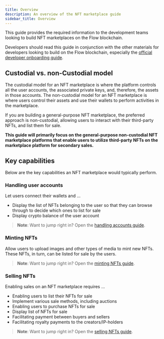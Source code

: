 ```yaml
---
title: Overview
description: An overview of the NFT marketplace guide
sidebar_title: Overview
---
```


This guide provides the required information to the development teams looking to build NFT marketplaces on the Flow blockchain.

Developers should read this guide in conjunction with the other materials for developers looking to build on the Flow blockchain, especially the [official developer onboarding guide](https://docs.onflow.org/dapp-development/).

## Custodial vs. non-Custodial model

The custodial model for an NFT marketplace is where the platform controls all the user accounts, the associated private keys, and, therefore, the assets in those accounts. The non-custodial model for an NFT marketplace is where users control their assets and use their wallets to perform activities in the marketplace.

If you are building a general-purpose NFT marketplace, the preferred approach is non-custodial, allowing users to interact with their third-party NFTs, and list them for sale.

**This guide will primarily focus on the general-purpose non-custodial NFT marketplace platforms that enable users to utilize third-party NFTs on the marketplace platform for secondary sales.**

## Key capabilities

Below are the key capabilities an NFT marketplace would typically perform.

### Handling user accounts

Let users connect their wallets and ...

- Display the list of NFTs belonging to the user so that they can browse through to decide which ones to list for sale
- Display crypto balance of the user account

> **Note**: Want to jump right in? Open the [handling accounts guide](nft-marketplace/handling-accounts).

### Minting NFTs

Allow users to upload images and other types of media to mint new NFTs. These NFTs, in turn, can be listed for sale by the users.

> **Note**: Want to jump right in? Open the [minting NFTs guide](nft-marketplace/minting-nfts).

### Selling NFTs

Enabling sales on an NFT marketplace requires ...

- Enabling users to list their NFTs for sale
- Implement various sale methods, including auctions
- Enabling users to purchase NFTs for sale
- Display list of NFTs for sale
- Facilitating payment between buyers and sellers
- Facilitating royalty payments to the creators/IP-holders

> **Note**: Want to jump right in? Open the [selling NFTs guide](nft-marketplace/selling-nfts).
